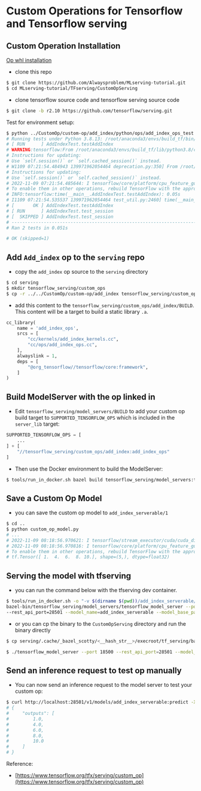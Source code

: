 # Custom Operations for Tensorflow and Tensorflow serving

## Custom Operation Installation

[Op whl installation](../CustomOp/README.md)

- clone this repo

```bash
$ git clone https://github.com/Alwaysproblem/MLserving-tutorial.git
$ cd MLserving-tutorial/TFserving/CustomOpServing
```

- clone tensorflow source code and tensorflow serving source code

```bash
$ git clone -b r2.10 https://github.com/tensorflow/serving.git
```

Test for environment setup:

```bash
$ python ../CustomOp/custom-op/add_index/python/ops/add_index_ops_test.py
# Running tests under Python 3.8.13: /root/anaconda3/envs/build_tf/bin/python
# [ RUN      ] AddIndexTest.testAddIndex
# WARNING:tensorflow:From /root/anaconda3/envs/build_tf/lib/python3.8/contextlib.py:83: TensorFlowTestCase.test_session (from tensorflow.python.framework.test_util) is deprecated and will be removed in a future version.
# Instructions for updating:
# Use `self.session()` or `self.cached_session()` instead.
# W1109 07:21:54.484943 139971962054464 deprecation.py:350] From /root/anaconda3/envs/build_tf/lib/python3.8/contextlib.py:83: TensorFlowTestCase.test_session (from tensorflow.python.framework.test_util) is deprecated and will be removed in a future version.
# Instructions for updating:
# Use `self.session()` or `self.cached_session()` instead.
# 2022-11-09 07:21:54.485644: I tensorflow/core/platform/cpu_feature_guard.cc:193] This TensorFlow binary is optimized with oneAPI Deep Neural Network Library (oneDNN) to use the following CPU instructions in performance-critical operations:  AVX2 FMA
# To enable them in other operations, rebuild TensorFlow with the appropriate compiler flags.
# INFO:tensorflow:time(__main__.AddIndexTest.testAddIndex): 0.05s
# I1109 07:21:54.535537 139971962054464 test_util.py:2460] time(__main__.AddIndexTest.testAddIndex): 0.05s
# [       OK ] AddIndexTest.testAddIndex
# [ RUN      ] AddIndexTest.test_session
# [  SKIPPED ] AddIndexTest.test_session
# ----------------------------------------------------------------------
# Ran 2 tests in 0.051s

# OK (skipped=1)
```

## Add `Add_index` op to the `serving` repo

- copy the `add_index` op source to the `serving` directory

```bash
$ cd serving
$ mkdir tensorflow_serving/custom_ops
$ cp -r ../../CustomOp/custom-op/add_index tensorflow_serving/custom_ops
```

- add this content to the `tensorflow_serving/custom_ops/add_index/BUILD`.
This content will be a target to build a static library `.a`.

```python
cc_library(
    name = 'add_index_ops',
    srcs = [
        "cc/kernels/add_index_kernels.cc",
        "cc/ops/add_index_ops.cc",
    ],
    alwayslink = 1,
    deps = [
        "@org_tensorflow//tensorflow/core:framework",
    ]
)
```

## Build ModelServer with the op linked in

- Edit `tensorflow_serving/model_servers/BUILD` to add your custom op build target to `SUPPORTED_TENSORFLOW_OPS` which is included in the `server_lib` target:

```python
SUPPORTED_TENSORFLOW_OPS = [
    ...
] + [
    "//tensorflow_serving/custom_ops/add_index:add_index_ops"
]
```

- Then use the Docker environment to build the ModelServer:


```bash
$ tools/run_in_docker.sh bazel build tensorflow_serving/model_servers:tensorflow_model_server
```

## Save a Custom Op Model

- you can save the custom op model to `add_index_serverable/1`

```bash
$ cd ..
$ python custom_op_model.py
# ...
# 2022-11-09 08:18:56.970621: I tensorflow/stream_executor/cuda/cuda_diagnostics.cc:156] kernel driver does not appear to be running on this host (sgjur-pod006-2): /proc/driver/nvidia/version does not exist
# 2022-11-09 08:18:56.970816: I tensorflow/core/platform/cpu_feature_guard.cc:193] This TensorFlow binary is optimized with oneAPI Deep Neural Network Library (oneDNN) to use the following CPU instructions in performance-critical operations:  AVX2 FMA
# To enable them in other operations, rebuild TensorFlow with the appropriate compiler flags.
# tf.Tensor([ 1.  4.  6.  8. 10.], shape=(5,), dtype=float32)
```

## Serving the model with tfserving

- you can run the command below with the tfserving dev container.

```bash
$ tools/run_in_docker.sh -o "-v $(dirname $(pwd))/add_index_serverable/:/models/add_index_serverable/" \
bazel-bin/tensorflow_serving/model_servers/tensorflow_model_server --port=18500 \
--rest_api_port=28501 --model_name=add_index_serverable --model_base_path=/models/add_index_serverable
```

- or you can cp the binary to the `CustomOpServing` directory and run the binary directly

```bash
$ cp serving/.cache/_bazel_scotty/<__hash_str__>/execroot/tf_serving/bazel-out/k8-opt/bin/tensorflow_serving/model_servers/tensorflow_model_server ./

$ ./tensorflow_model_server --port 18500 --rest_api_port=28501 --model_name=add_index_serverable --model_base_path=`pwd`/add_index_serverable
```

## Send an inference request to test op manually

- You can now send an inference request to the model server to test your custom op:

```bash
$ curl http://localhost:28501/v1/models/add_index_serverable:predict -X POST -d '{"inputs": [1,3,4,5,6]}'
# {
#     "outputs": [
#         1.0,
#         4.0,
#         6.0,
#         8.0,
#         10.0
#     ]
# }
```

Reference:

- [https://www.tensorflow.org/tfx/serving/custom_op](https://www.tensorflow.org/tfx/serving/custom_op)
